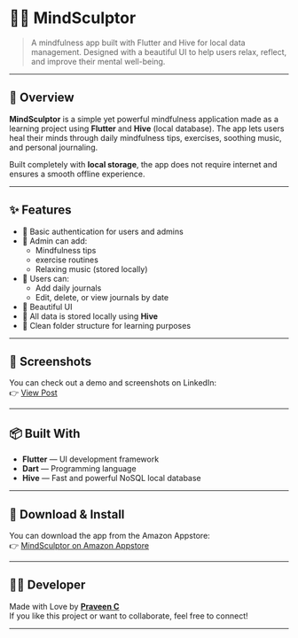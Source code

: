 # 🧘‍♂️ MindSculptor

> A mindfulness app built with Flutter and Hive for local data management. Designed with a beautiful UI to help users relax, reflect, and improve their mental well-being.

---

## 🌿 Overview

**MindSculptor** is a simple yet powerful mindfulness application made as a learning project using **Flutter** and **Hive** (local database). The app lets users heal their minds through daily mindfulness tips, exercises, soothing music, and personal journaling.

Built completely with **local storage**, the app does not require internet and ensures a smooth offline experience.

---

## ✨ Features

- 🔐 Basic authentication for users and admins
- 🧘 Admin can add:
  - Mindfulness tips
  - exercise routines
  - Relaxing music (stored locally)
- 📝 Users can:
  - Add daily journals
  - Edit, delete, or view journals by date
- 🎨 Beautiful UI
- 💾 All data is stored locally using **Hive**
- 📂 Clean folder structure for learning purposes

---

## 📱 Screenshots

You can check out a demo and screenshots on LinkedIn:  
👉 [View Post](https://www.linkedin.com/posts/praveen-c-b2665b2a1_mindfulness-flutterdebut-hive-activity-7154927321865441280-vhmE?utm_source=share&utm_medium=member_desktop&rcm=ACoAAEjjvY4Bwf4-N8LgYo6_94Y_oMmJUzr4pwY)

---

## 📦 Built With

- **Flutter** — UI development framework  
- **Dart** — Programming language  
- **Hive** — Fast and powerful NoSQL local database  

---

## 📲 Download & Install

You can download the app from the Amazon Appstore:  
👉 [MindSculptor on Amazon Appstore](https://www.amazon.com/dp/B0CP62MR6R/ref=apps_sf_sta)

---

## 👨‍💻 Developer

Made with Love by [**Praveen C**](https://www.linkedin.com/in/praveen-c-b2665b2a1)  
If you like this project or want to collaborate, feel free to connect!

---


